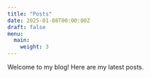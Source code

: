```yaml
---
title: "Posts"
date: 2025-01-08T00:00:00Z
draft: false
menu: 
  main: 
    weight: 3
---
```

Welcome to my blog! Here are my latest posts.
